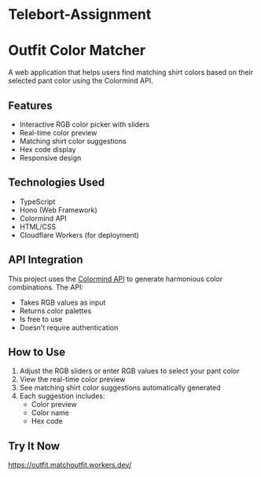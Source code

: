 # Telebort-Assignment
# Outfit Color Matcher

A web application that helps users find matching shirt colors based on their selected pant color using the Colormind API.

## Features

- Interactive RGB color picker with sliders
- Real-time color preview
- Matching shirt color suggestions
- Hex code display
- Responsive design

## Technologies Used

- TypeScript
- Hono (Web Framework)
- Colormind API
- HTML/CSS
- Cloudflare Workers (for deployment)

## API Integration

This project uses the [Colormind API](http://colormind.io/api/) to generate harmonious color combinations. The API:
- Takes RGB values as input
- Returns color palettes
- Is free to use
- Doesn't require authentication

## How to Use

1. Adjust the RGB sliders or enter RGB values to select your pant color
2. View the real-time color preview
3. See matching shirt color suggestions automatically generated
4. Each suggestion includes:
   - Color preview
   - Color name
   - Hex code
  
## Try It Now
https://outfit.matchoutfit.workers.dev/
